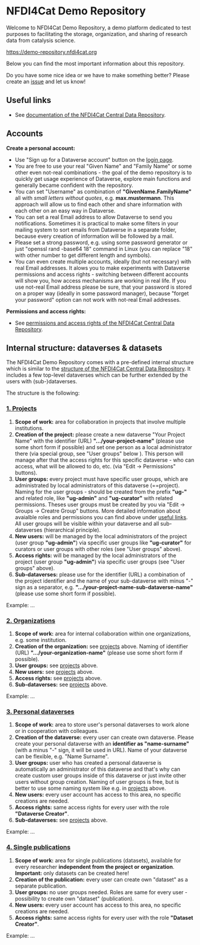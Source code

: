 # NFDI4Cat Demo Repository

Welcome to NFDI4Cat Demo Repository, a demo platform dedicated to test purposes to facilitating the storage, organization, and sharing of research data from catalysis science.

https://demo-repository.nfdi4cat.org

Below you can find the most important information about this repository.

Do you have some nice idea or we have to make something better? Please create an [issue](https://github.com/nfdi4cat/repo4cat/issues) and let us know!

## Useful links

* See [documentation of the NFDI4Cat Central Data Repository](https://github.com/nfdi4cat/repo4cat/tree/main#useful-links).

## Accounts

**Create a personal account:**

* Use "Sign up for a Dataverse account" button on the [login page](https://demo-repository.nfdi4cat.org/loginpage.xhtml?redirectPage=dataverse.xhtml).
* You are free to use your real "Given Name" and "Family Name" or some other even not-real combinations - the goal of the demo repository is to quickly get usage experience of Dataverse, explore main functions and generally became confident with the repository.
* You can set "Username" as combination of **"GivenName.FamilyName"** all with *small letters without quotes*, e.g. **max.mustermann**. This approach will allow us to find each other and share information with each other on an easy way in Dataverse.
* You can set a real Email address to allow Dataverse to send you notifications. Sometimes it is practical to make some filters in your mailing system to sort emails from Dataverse in a separate folder, because every creation of information will be followed by a mail.
* Please set a strong password, e.g. using some password generator or just "openssl rand -base64 18" command in Linux (you can replace "18" with other number to get different length and symbols).
* You can even create multiple accounts, ideally (but not necessary) with real Email addresses. It alows you to make experiments with Dataverse permissions and access rights - switching between different accounts will show you, how access mechanisms are working in real life. If you use not-real Email address please be sure, that your password is stored on a proper way (ideally in some password manager), because "forget your password" option can not work with not-real Email addresses.  

**Permissions and access rights:**

* See [permissions and access rights of the NFDI4Cat Central Data Repository](https://github.com/nfdi4cat/repo4cat/tree/main#accounts).

## Internal structure: dataverses & datasets

The NFDI4Cat Demo Repository comes with a pre-defined internal structure which is similar to the [structure of the NFDI4Cat Central Data Repository](https://github.com/nfdi4cat/repo4cat/tree/main#internal-structure-dataverses--datasets). It includes a few top-level dataverses which can be further extended by the users with (sub-)dataverses.

The structure is the following:

### [1\. Projects](https://demo-repository.nfdi4cat.org/dataverse/projects)

1. **Scope of work:** area for collaboration in projects that involve multiple institutions.
2. **Creation of the project:** please create a new dataverse "Your Project Name" with the identifier (URL) **".../your-project-name"** (please use some short form if possible) and set one person as a local administrator there (via special group, see "User groups" below ). This person will manage after that the access rights for this specific dataverse - who can access, what will be allowed to do, etc. (via "Edit -> Permissions" buttons).
3. **User groups:** every project must have specific user groups, which are administrated by local administrators of this dataverse (==project). Naming for the user groups - should be created from the prefix **"ug-"** and related role, like **"ug-admin"** and **"ug-curator"** with related permissions. Theses user groups must be created by you via "Edit -> Groups -> Creatre Group" buttons. More detailed information about avaialble roles and permissions you can find above under [useful links](#useful-links). All user groups will be visible within your dataverse and all sub-dataverses (hierarchical principle).
4. **New users:** will be managed by the local administrators of the project (user group **"ug-admin"**) via specific user groups like **"ug-curator"** for curators or user groups with other roles (see "User groups" above).
5. **Access rights:** will be managed by the local administrators of the project (user group **"ug-admin"**) via specific user groups (see "User groups" above).
6. **Sub-dataverses:** please use for the identifier (URL) a combination of the project identifier and the name of your sub-dataverse with minus "-" sign as a separator, e.g. **".../your-project-name-sub-dataverse-name"** (please use some short form if possible). 

Example: ...

### [2\. Organizations](https://demo-repository.nfdi4cat.org/dataverse/organizations)

1. **Scope of work:** area for internal collaboration within one organizations, e.g. some institution.
2. **Creation of the organization:** see [projects](#1-projects) above. Naming of identifier (URL) **".../your-organization-name"** (please use some short form if possible).
3. **User groups:** see [projects](#1-projects) above.
4. **New users:** see [projects](#1-projects) above.
5. **Access rights:** see [projects](#1-projects) above.
6. **Sub-dataverses:** see [projects](#1-projects) above.

Example: ...

### [3\. Personal dataverses](https://demo-repository.nfdi4cat.org/dataverse/personal)

1. **Scope of work:** area to store user's personal dataverses to work alone or in cooperation with colleagues.
2. **Creation of the dataverse:** every user can create own dataverse. Please create your personal dataverse with an **identifier as "name-surname"** (with a minus "-" sign, it will be used in URL). Name of your dataverse can be flexible, e.g. "Name Surname".
3. **User groups:** user who has created a personal dataverse is automatically an administrator of this dataverse and that's why can create custom user groups inside of this dataverse or just invite other users without group creation. Naming of user groups is free, but is better to use some naming system like e.g. in [projects](#1-projects) above.
4. **New users:**  every user account has access to this area, no specific creations are needed.
5. **Access rights:** same access rights for every user with the role **"Dataverse Creator"**.
6. **Sub-dataverses:** see [projects](#1-projects) above.

Example: ...

### [4\. Single publications](https://demo-repository.nfdi4cat.org/dataverse/single-publications)

1. **Scope of work:** area for single publications (datasets), available for every researcher **independent from the project or organization**. **Important:** only datasets can be created here!
2. **Creation of the publication:** every user can create own "dataset" as a separate publication.
3. **User groups:** no user groups needed. Roles are same for every user - possibility to create own "dataset" (publication).
4. **New users:** every user account has access to this area, no specific creations are needed.
5. **Access rights:** same access rights for every user with the role **"Dataset Creator"**.

Example: ...


